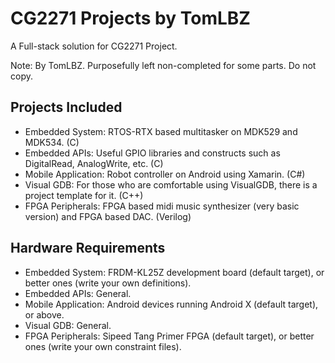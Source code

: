 # CG2271 Projects by TomLBZ
A Full-stack solution for CG2271 Project.

Note: By TomLBZ. Purposefully left non-completed for some parts. Do not copy.

## Projects Included

- Embedded System: RTOS-RTX based multitasker on MDK529 and MDK534. (C)
- Embedded APIs: Useful GPIO libraries and constructs such as DigitalRead, AnalogWrite, etc. (C)
- Mobile Application: Robot controller on Android using Xamarin. (C#)
- Visual GDB: For those who are comfortable using VisualGDB, there is a project template for it. (C++)
- FPGA Peripherals: FPGA based midi music synthesizer (very basic version) and FPGA based DAC. (Verilog)

## Hardware Requirements

- Embedded System: FRDM-KL25Z development board (default target), or better ones (write your own definitions).
- Embedded APIs: General.
- Mobile Application: Android devices running Android X (default target), or above.
- Visual GDB: General.
- FPGA Peripherals: Sipeed Tang Primer FPGA (default target), or better ones (write your own constraint files).